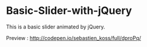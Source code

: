 # Basic-Slider-with-jQuery
This is a basic slider animated by jQuery.

Preview : http://codepen.io/sebastien_koss/full/dproPq/